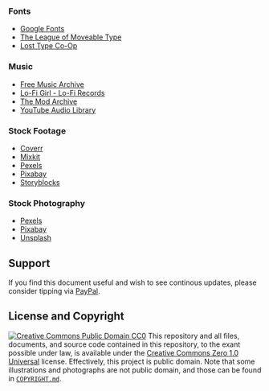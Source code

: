 ### Fonts
- [Google Fonts](https://fonts.google.com/)
- [The League of Moveable Type](https://www.theleagueofmoveabletype.com/)
- [Lost Type Co-Op](https://www.losttype.com/)
### Music
- [Free Music Archive](https://freemusicarchive.org/FAQ_For_Videos/)
- [Lo-Fi Girl - Lo-Fi Records](https://lofigirl.com/use-the-music/)
- [The Mod Archive](https://modarchive.org/index.php?terms-upload)
- [YouTube Audio Library](https://studio.youtube.com/channel/UCFcnRJ6khAdVSSRGNiSmxUg/music)
### Stock Footage
- [Coverr](https://coverr.co/)
- [Mixkit](https://mixkit.co/)
- [Pexels](https://www.pexels.com/)
- [Pixabay](https://pixabay.com/)
- [Storyblocks](https://www.storyblocks.com/)
### Stock Photography
- [Pexels](https://www.pexels.com/)
- [Pixabay](https://pixabay.com/)
- [Unsplash](https://unsplash.com/)
## Support
If you find this document useful and wish to see continous updates, please consider tipping via [PayPal](https://paypal.me/bglamours).
## License and Copyright
[![Creative Commons Public Domain CC0](https://licensebuttons.net/p/zero/1.0/80x15.png)](http://creativecommons.org/publicdomain/zero/1.0/)
This repository and all files, documents, and source code contained in this repository, to the exant possible under law, is available under the [Creative Commons Zero 1.0 Universal](http://creativecommons.org/publicdomain/zero/1.0/) license. Effectively, this project is public domain. Note that some illustrations and photographs are not public domain, and those can be found in [`COPYRIGHT.md`](./COPYRIGHT.md).
